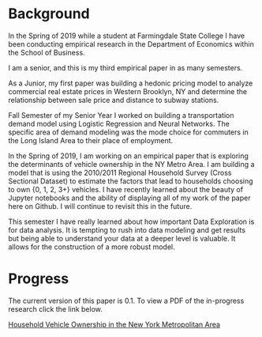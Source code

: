# Background

In the Spring of 2019 while a student at Farmingdale State College I have been conducting
empirical research in the Department of Economics within the School of Business.

I am a senior, and this is my third empirical paper in as many semesters. 

As a Junior, my first paper was building a hedonic pricing model to analyze commercial real estate prices in Western Brooklyn, NY and determine the relationship between sale price and distance to subway stations.

Fall Semester of my Senior Year I worked on building a transportation demand model using Logistic Regression and Neural Networks. The specific area of demand modeling was the mode choice for commuters in the Long Island Area to their place of 
employment.

In the Spring of 2019, I am working on an empirical paper that is exploring the determinants of vehicle ownership in the NY 
Metro Area. I am building a model that is using the 2010/2011 Regional Household Survey (Cross Sectional Dataset)
to estimate the factors that lead to households choosing to own {0, 1, 2, 3+} vehicles. I have recently learned about the beauty of Jupyter notebooks and the ability of displaying all of my work of the paper here on Github. I will continue to revisit this in the future.

This semester I have really learned about how important Data Exploration is for data analysis. It is tempting to rush into data modeling and get results but being able to understand your data at a deeper level is valuable. It allows for the construction of a more robust model.

# Progress


The current version of this paper is 0.1. 
To view a PDF of the in-progress research click the link below.


[Household Vehicle Ownership in the New York Metropolitan Area](./Robert_Checco_Capstone_Project.pdf)
